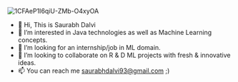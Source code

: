 ![1CFAeP1I6qiU-ZMb-O4xyOA](https://github.com/saurabhdalvi93/saurabhdalvi93/assets/126389839/0d409caa-d32f-4933-8d3e-1ac3ba8e7af5)

- 👋 Hi, This is Saurabh Dalvi
- 👀 I’m interested in Java technologies as well as Machine Learning concepts.
- 🌱 I’m looking for an internship/job in ML domain.
- 💞️ I’m looking to collaborate on R & D ML projects with fresh & innovative ideas.
- 📫 You can reach me saurabhdalvi93@gmail.com ;)

<!---
saurabhdalvi93/saurabhdalvi93 is a ✨ special ✨ repository because its `README.md` (this file) appears on your GitHub profile.
You can click the Preview link to take a look at your changes.
--->
